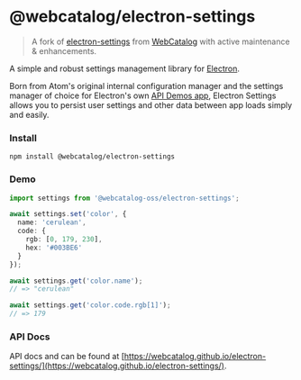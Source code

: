 # @webcatalog/electron-settings

> A fork of [electron-settings](https://github.com/nathanbuchar/electron-settings) from [WebCatalog](https://about.webcatalog.io/) with active maintenance & enhancements.

A simple and robust settings management library for [Electron](https://electronjs.org).

Born from Atom's original internal configuration manager and the settings manager of choice for Electron's own [API Demos app](https://github.com/electron/electron-api-demos), Electron Settings allows you to persist user settings and other data between app loads simply and easily.

### Install

```
npm install @webcatalog/electron-settings
```

### Demo

```ts
import settings from '@webcatalog-oss/electron-settings';

await settings.set('color', {
  name: 'cerulean',
  code: {
    rgb: [0, 179, 230],
    hex: '#003BE6'
  }
});

await settings.get('color.name');
// => "cerulean"

await settings.get('color.code.rgb[1]');
// => 179
```

### API Docs

API docs and can be found at [https://webcatalog.github.io/electron-settings/](https://webcatalog.github.io/electron-settings/).
